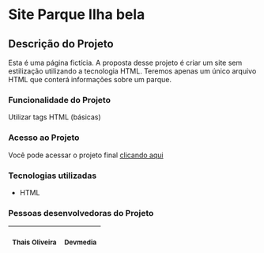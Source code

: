 <h1>Site Parque Ilha bela</h1>
<h2>Descrição do Projeto</h2>
<p>Esta é uma página fictícia. A proposta desse projeto é criar um site sem estilização utilizando a tecnologia HTML. Teremos apenas um único arquivo HTML que conterá informações sobre um parque.</p>
<h3>Funcionalidade do Projeto</h3>
<p>Utilizar tags HTML (básicas)</p>
<h3>Acesso ao Projeto</h3>
<p>Você pode acessar o projeto final <a href="https://projeto-01-parque-estadual-ilha-bela.vercel.app/">clicando aqui</a></p>
<h3>Tecnologias utilizadas</h3>
<ul>
  <li>HTML</li>
 </ul>
 <h3>Pessoas desenvolvedoras do Projeto</h3>
 <table>
<thead>
<tr>
<th align="center"><br><sub>Thais Oliveira</sub></th>
<th align="center"><br><sub>Devmedia</sub></th>
</tr>
</thead>
</table>
